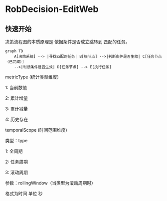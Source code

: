 # RobDecision-EditWeb

## 快速开始

决策流程图的本质原理是 依据条件是否成立跳转到 匹配的任务。


```mermaid
graph TD
    A[决策系统] --> |寻找匹配的任务| B[根节点] -->|判断条件是否生效| C[任务节点（已完成）]
    -->|判断条件是否生效| D[任务节点] --> E[执行任务]
```





metricType (统计类型维度)

1: 当前数值

2: 累计增量

3: 累计减量

4: 历史存在

temporalScope (时间范围维度)

类型：type

1: 全周期

2: 任务周期

3: 滚动周期

参数：rollingWindow（当类型为滚动周期时）

格式为时间 单位 秒